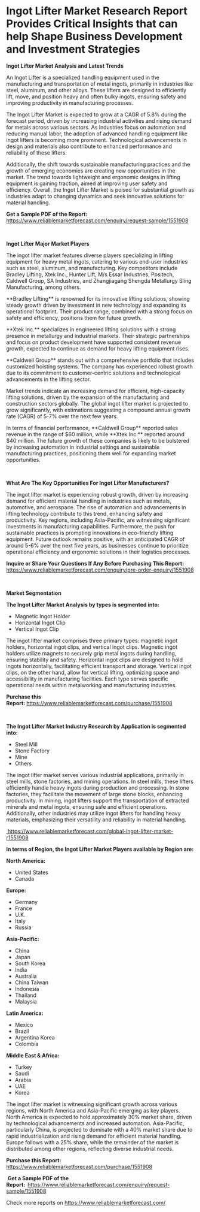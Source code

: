 <p><h1>Ingot Lifter Market Research Report Provides Critical Insights that can help Shape Business Development and Investment Strategies</h1></p><p><strong>Ingot Lifter Market Analysis and Latest Trends</strong></p>
<p><p>An Ingot Lifter is a specialized handling equipment used in the manufacturing and transportation of metal ingots, primarily in industries like steel, aluminum, and other alloys. These lifters are designed to efficiently lift, move, and position heavy and often bulky ingots, ensuring safety and improving productivity in manufacturing processes.</p><p>The Ingot Lifter Market is expected to grow at a CAGR of 5.8% during the forecast period, driven by increasing industrial activities and rising demand for metals across various sectors. As industries focus on automation and reducing manual labor, the adoption of advanced handling equipment like ingot lifters is becoming more prominent. Technological advancements in design and materials also contribute to enhanced performance and reliability of these lifters.</p><p>Additionally, the shift towards sustainable manufacturing practices and the growth of emerging economies are creating new opportunities in the market. The trend towards lightweight and ergonomic designs in lifting equipment is gaining traction, aimed at improving user safety and efficiency. Overall, the Ingot Lifter Market is poised for substantial growth as industries adapt to changing dynamics and seek innovative solutions for material handling.</p></p>
<p><strong>Get a Sample PDF of the Report:&nbsp;</strong> <a href="https://www.reliablemarketforecast.com/enquiry/request-sample/1551908?utm_campaign=2890&utm_medium=2&utm_source=Github&utm_content=ia&utm_term=11042025&utm_id=ingot-lifter">https://www.reliablemarketforecast.com/enquiry/request-sample/1551908</a></p>
<p>&nbsp;</p>
<p><strong>Ingot Lifter Major Market Players</strong></p>
<p><p>The ingot lifter market features diverse players specializing in lifting equipment for heavy metal ingots, catering to various end-user industries such as steel, aluminum, and manufacturing. Key competitors include Bradley Lifting, Xtek Inc., Hunter Lift, M/s Essar Industries, Positech, Caldwell Group, SA Industries, and Zhangjiagang Shengda Metallurgy Sling Manufacturing, among others.</p><p>**Bradley Lifting** is renowned for its innovative lifting solutions, showing steady growth driven by investment in new technology and expanding its operational footprint. Their product range, combined with a strong focus on safety and efficiency, positions them for future growth.</p><p>**Xtek Inc.** specializes in engineered lifting solutions with a strong presence in metallurgy and industrial markets. Their strategic partnerships and focus on product development have supported consistent revenue growth, expected to continue as demand for heavy lifting equipment rises.</p><p>**Caldwell Group** stands out with a comprehensive portfolio that includes customized hoisting systems. The company has experienced robust growth due to its commitment to customer-centric solutions and technological advancements in the lifting sector.</p><p>Market trends indicate an increasing demand for efficient, high-capacity lifting solutions, driven by the expansion of the manufacturing and construction sectors globally. The global ingot lifter market is projected to grow significantly, with estimations suggesting a compound annual growth rate (CAGR) of 5-7% over the next few years.</p><p>In terms of financial performance, **Caldwell Group** reported sales revenue in the range of $60 million, while **Xtek Inc.** reported around $40 million. The future growth of these companies is likely to be bolstered by increasing automation in industrial settings and sustainable manufacturing practices, positioning them well for expanding market opportunities.</p></p>
<p>&nbsp;</p>
<p><strong>What Are The Key Opportunities For Ingot Lifter Manufacturers?</strong></p>
<p><p>The ingot lifter market is experiencing robust growth, driven by increasing demand for efficient material handling in industries such as metals, automotive, and aerospace. The rise of automation and advancements in lifting technology contribute to this trend, enhancing safety and productivity. Key regions, including Asia-Pacific, are witnessing significant investments in manufacturing capabilities. Furthermore, the push for sustainable practices is prompting innovations in eco-friendly lifting equipment. Future outlook remains positive, with an anticipated CAGR of around 5-6% over the next five years, as businesses continue to prioritize operational efficiency and ergonomic solutions in their logistics processes.</p></p>
<p><strong>Inquire or Share Your Questions If Any Before Purchasing This Report:</strong> <a href="https://www.reliablemarketforecast.com/enquiry/pre-order-enquiry/1551908?utm_campaign=2890&utm_medium=2&utm_source=Github&utm_content=ia&utm_term=11042025&utm_id=ingot-lifter">https://www.reliablemarketforecast.com/enquiry/pre-order-enquiry/1551908</a></p>
<p>&nbsp;</p>
<p><strong>Market Segmentation</strong></p>
<p><strong>The Ingot Lifter Market Analysis by types is segmented into:</strong></p>
<p><ul><li>Magnetic Ingot Holder</li><li>Horizontal Ingot Clip</li><li>Vertical Ingot Clip</li></ul></p>
<p><p>The ingot lifter market comprises three primary types: magnetic ingot holders, horizontal ingot clips, and vertical ingot clips. Magnetic ingot holders utilize magnets to securely grip metal ingots during handling, ensuring stability and safety. Horizontal ingot clips are designed to hold ingots horizontally, facilitating efficient transport and storage. Vertical ingot clips, on the other hand, allow for vertical lifting, optimizing space and accessibility in manufacturing facilities. Each type serves specific operational needs within metalworking and manufacturing industries.</p></p>
<p><strong>Purchase this Report:&nbsp;</strong><a href="https://www.reliablemarketforecast.com/purchase/1551908?utm_campaign=2890&utm_medium=2&utm_source=Github&utm_content=ia&utm_term=11042025&utm_id=ingot-lifter">https://www.reliablemarketforecast.com/purchase/1551908</a></p>
<p>&nbsp;</p>
<p><strong>The Ingot Lifter Market Industry Research by Application is segmented into:</strong></p>
<p><ul><li>Steel Mill</li><li>Stone Factory</li><li>Mine</li><li>Others</li></ul></p>
<p><p>The ingot lifter market serves various industrial applications, primarily in steel mills, stone factories, and mining operations. In steel mills, these lifters efficiently handle heavy ingots during production and processing. In stone factories, they facilitate the movement of large stone blocks, enhancing productivity. In mining, ingot lifters support the transportation of extracted minerals and metal ingots, ensuring safe and efficient operations. Additionally, other industries may utilize ingot lifters for handling heavy materials, emphasizing their versatility and reliability in material handling.</p></p>
<p><a href="https://www.reliablemarketforecast.com/global-ingot-lifter-market-r1551908?utm_campaign=2890&utm_medium=2&utm_source=Github&utm_content=ia&utm_term=11042025&utm_id=ingot-lifter">&nbsp;https://www.reliablemarketforecast.com/global-ingot-lifter-market-r1551908</a></p>
<p><strong>In terms of Region, the Ingot Lifter Market Players available by Region are:</strong></p>
<p>
    <p> <strong> North America: </strong>
        <ul>
            <li>United States</li>
            <li>Canada</li>
        </ul>
        </p> 
    <p> <strong> Europe: </strong>
        <ul>
            <li>Germany</li>
            <li>France</li>
            <li>U.K.</li>
            <li>Italy</li>
            <li>Russia</li>
        </ul>
        </p> 
    <p> <strong> Asia-Pacific: </strong>
        <ul>
            <li>China</li>
            <li>Japan</li>
            <li>South Korea</li>
            <li>India</li>
            <li>Australia</li>
            <li>China Taiwan</li>
            <li>Indonesia</li>
            <li>Thailand</li>
            <li>Malaysia</li>
        </ul>
        </p> 
    <p> <strong> Latin America: </strong>
        <ul>
            <li>Mexico</li>
            <li>Brazil</li>
            <li>Argentina Korea</li>
            <li>Colombia</li>
        </ul>
        </p> 
    <p> <strong> Middle East & Africa: </strong>
        <ul>
            <li>Turkey</li>
            <li>Saudi</li>
            <li>Arabia</li>
            <li>UAE</li>
            <li>Korea</li>
        </ul>
    </p>
    </p>
<p><p>The ingot lifter market is witnessing significant growth across various regions, with North America and Asia-Pacific emerging as key players. North America is expected to hold approximately 30% market share, driven by technological advancements and increased automation. Asia-Pacific, particularly China, is projected to dominate with a 40% market share due to rapid industrialization and rising demand for efficient material handling. Europe follows with a 25% share, while the remainder of the market is distributed among other regions, reflecting diverse industrial needs.</p></p>
<p><strong>Purchase this Report: </strong><a href="https://www.reliablemarketforecast.com/purchase/1551908?utm_campaign=2890&utm_medium=2&utm_source=Github&utm_content=ia&utm_term=11042025&utm_id=ingot-lifter">https://www.reliablemarketforecast.com/purchase/1551908</a></p>
<p>&nbsp;<strong>Get a Sample PDF of the Report:&nbsp;&nbsp;</strong><a href="https://www.reliablemarketforecast.com/enquiry/request-sample/1551908?utm_campaign=2890&utm_medium=2&utm_source=Github&utm_content=ia&utm_term=11042025&utm_id=ingot-lifter">https://www.reliablemarketforecast.com/enquiry/request-sample/1551908</a></p>
<p><strong></strong></p>
<p>Check more reports on <a href="https://www.reliablemarketforecast.com/?utm_campaign=2890&utm_medium=2&utm_source=Github&utm_content=ia&utm_term=11042025&utm_id=ingot-lifter">https://www.reliablemarketforecast.com/</a></p>